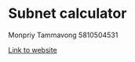 # Subnet calculator

Monpriy Tammavong 5810504531

[Link to website](https://eveem.github.io/subnet-datacom/)